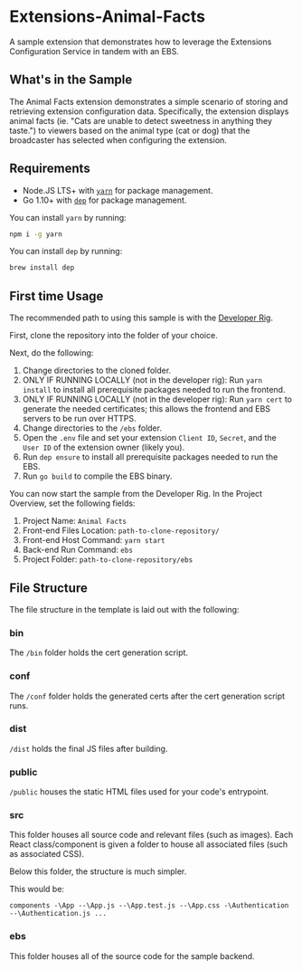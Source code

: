 # Extensions-Animal-Facts
A sample extension that demonstrates how to leverage the Extensions Configuration Service in tandem with an EBS. 

## What's in the Sample
The Animal Facts extension demonstrates a simple scenario of storing and retrieving extension configuration data. Specifically, the extension displays animal facts (ie. "Cats are unable to detect sweetness in anything they taste.") to viewers based on the animal type (cat or dog) that the broadcaster has selected when configuring the extension.


## Requirements
- Node.JS LTS+ with [`yarn`](https://yarnpkg.com/en/) for package management.
- Go 1.10+ with [`dep`](https://github.com/golang/dep) for package management. 

You can install `yarn` by running:
```bash
npm i -g yarn
```

You can install `dep` by running:
```bash
brew install dep
```

## First time Usage

The recommended path to using this sample is with the [Developer Rig](https://dev.twitch.tv/docs/extensions/rig/).

First, clone the repository into the folder of your choice. 

Next, do the following: 

1. Change directories to the cloned folder.
2. ONLY IF RUNNING LOCALLY (not in the developer rig): Run `yarn install` to install all prerequisite packages needed to run the frontend. 
3. ONLY IF RUNNING LOCALLY (not in the developer rig): Run `yarn cert` to generate the needed certificates; this allows the frontend and EBS servers to be run over HTTPS.
4. Change directories to the `/ebs` folder.
5. Open the `.env` file and set your extension `Client ID`, `Secret`, and the `User ID` of the extension owner (likely you).
6. Run `dep ensure` to install all prerequisite packages needed to run the EBS. 
7. Run `go build` to compile the EBS binary.

You can now start the sample from the Developer Rig. In the Project Overview, set the following fields:

1. Project Name: `Animal Facts`
2. Front-end Files Location: `path-to-clone-repository/`
3. Front-end Host Command: `yarn start`
4. Back-end Run Command: `ebs`
5. Project Folder: `path-to-clone-repository/ebs`

## File Structure

The file structure in the template is laid out with the following: 

### bin

The `/bin` folder holds the cert generation script. 

### conf 

The `/conf` folder holds the generated certs after the cert generation script runs. 

### dist

`/dist` holds the final JS files after building. 

### public

`/public` houses the static HTML files used for your code's entrypoint. 

### src

This folder houses all source code and relevant files (such as images). Each React class/component is given a folder to house all associated files (such as associated CSS).

Below this folder, the structure is much simpler.

This would be: 

`
components
-\App
--\App.js
--\App.test.js
--\App.css
-\Authentication
--\Authentication.js
...
`

### ebs

This folder houses all of the source code for the sample backend. 
